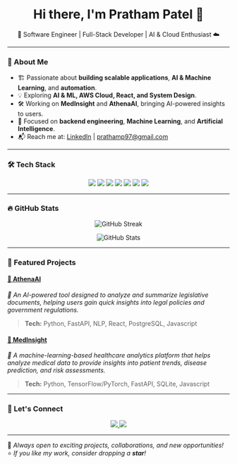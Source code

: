<h1 align="center">Hi there, I'm Pratham Patel 👋</h1>

<p align="center">
  🚀 Software Engineer | Full-Stack Developer | AI & Cloud Enthusiast ☁️
</p>

---

### 🌟 About Me
- 🏗 Passionate about **building scalable applications**, **AI & Machine Learning**, and **automation**.
- 💡 Exploring **AI & ML, AWS Cloud, React, and System Design**.
- 🛠 Working on **MedInsight** and **AthenaAI**, bringing AI-powered insights to users.
- 🎯 Focused on **backend engineering**, **Machine Learning**, and **Artificial Intelligence**.
- 📬 Reach me at: [LinkedIn](https://www.linkedin.com/in/pathup/) | prathamp97@gmail.com

---

### 🛠 Tech Stack
<p align="center">
  <img src="https://img.shields.io/badge/Go-00ADD8?style=for-the-badge&logo=go&logoColor=white" />
  <img src="https://img.shields.io/badge/React-20232A?style=for-the-badge&logo=react&logoColor=61DAFB" />
  <img src="https://img.shields.io/badge/FastAPI-009688?style=for-the-badge&logo=fastapi&logoColor=white" />
  <img src="https://img.shields.io/badge/PostgreSQL-336791?style=for-the-badge&logo=postgresql&logoColor=white" />
  <img src="https://img.shields.io/badge/AWS-FF9900?style=for-the-badge&logo=amazonaws&logoColor=white" />
  <img src="https://img.shields.io/badge/Docker-0db7ed?style=for-the-badge&logo=docker&logoColor=white" />
  <img src="https://img.shields.io/badge/Kubernetes-326CE5?style=for-the-badge&logo=kubernetes&logoColor=white" />
</p>

---

### 🔥 GitHub Stats
<p align="center">
  <img src="https://github-readme-streak-stats.herokuapp.com?user=PPathu&theme=tokyonight&hide_border=true&date_format=M%20j%5B%2C%20Y%5D" alt="GitHub Streak"/>
</p>
<p align="center">
  <img src="https://github-readme-stats.vercel.app/api?username=PPathu&show_icons=true&theme=radical&hide_border=true" alt="GitHub Stats"/>
</p>

---

### 🚀 Featured Projects
#### [🔹 AthenaAI](https://github.com/PPathu/Athena-AI)  
*🧠 An AI-powered tool designed to analyze and summarize legislative documents, helping users gain quick insights into legal policies and government regulations.*  
> **Tech:** Python, FastAPI, NLP, React, PostgreSQL, Javascript  

#### [🔹 MedInsight](https://github.com/PPathu/MedInsight)  
*🏥 A machine-learning-based healthcare analytics platform that helps analyze medical data to provide insights into patient trends, disease prediction, and risk assessments.*  
> **Tech:** Python, TensorFlow/PyTorch, FastAPI, SQLite, Javascript  

---

### 🎯 Let's Connect
<p align="center">
  <a href="https://www.linkedin.com/in/pathup/">
    <img src="https://img.shields.io/badge/LinkedIn-blue?style=for-the-badge&logo=linkedin&logoColor=white"/>
  </a>
  <a href="mailto:prathamp97@gmail.com">
    <img src="https://img.shields.io/badge/Email-D14836?style=for-the-badge&logo=gmail&logoColor=white"/>
  </a>
</p>

---

🔹 _Always open to exciting projects, collaborations, and new opportunities!_  
⭐ _If you like my work, consider dropping a **star**!_  
